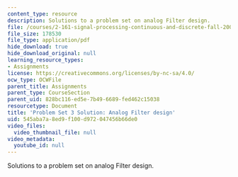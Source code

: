 ```yaml
---
content_type: resource
description: Solutions to a problem set on analog Filter design.
file: /courses/2-161-signal-processing-continuous-and-discrete-fall-2008/545aba7a8ed9f100d972047456b66de0_ps3soln.pdf
file_size: 178530
file_type: application/pdf
hide_download: true
hide_download_original: null
learning_resource_types:
- Assignments
license: https://creativecommons.org/licenses/by-nc-sa/4.0/
ocw_type: OCWFile
parent_title: Assignments
parent_type: CourseSection
parent_uid: 828bc116-ed5e-7b49-6689-fed462c15038
resourcetype: Document
title: 'Problem Set 3 Solution: Analog Filter design'
uid: 545aba7a-8ed9-f100-d972-047456b66de0
video_files:
  video_thumbnail_file: null
video_metadata:
  youtube_id: null
---
```

Solutions to a problem set on analog Filter design.